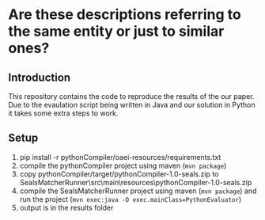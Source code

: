 # Are these descriptions referring to the same entity or just to similar ones?

## Introduction
This repository contains the code to reproduce the results of the our paper.
Due to the evaulation script being written in Java and our solution in Python it takes some extra steps to work.

## Setup
1. pip install -r pythonCompiler/oaei-resources/requirements.txt
1. compile the pythonCompiler project using maven (```mvn package```)
1. copy pythonCompiler/target/pythonCompiler-1.0-seals.zip to SealsMatcherRunner\src\main\resources\pythonCompiler-1.0-seals.zip
1. compile the SealsMatcherRunner project using maven (```mvn package```) and run the project (```mvn exec:java -D exec.mainClass=PythonEvaluator```)
1. output is in the results folder